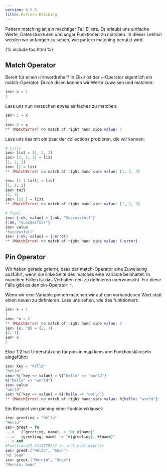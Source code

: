 ```yaml
---
version: 0.9.0
title: Pattern Matching
---
```


Pattern matching ist ein mächtiger Teil Elixirs. Es erlaubt uns einfache Werte, Datenstrukturen und sogar Funktionen zu matchen. In dieser Lektion werden wir anfangen zu sehen, wie pattern matching benutzt wird.

{% include toc.html %}

## Match Operator

Bereit für einen Hirnverdreher? In Elixir ist der `=`-Operator eigentlich ein match-Operator. Durch disen können wir Werte zuweisen und matchen:

```elixir
iex> x = 1
1
```

Lass uns nun versuchen etwas einfaches zu matchen:

```elixir
iex> 1 = x
1
iex> 2 = x
** (MatchError) no match of right hand side value: 1
```

Lass uns das mit ein paar der collections probieren, die wir kennen:

```elixir
# Lists
iex> list = [1, 2, 3]
iex> [1, 2, 3] = list
[1, 2, 3]
iex> [] = list
** (MatchError) no match of right hand side value: [1, 2, 3]

iex> [1 | tail] = list
[1, 2, 3]
iex> tail
[2, 3]
iex> [2|_] = list
** (MatchError) no match of right hand side value: [1, 2, 3]

# Tupel
iex> {:ok, value} = {:ok, "Successful!"}
{:ok, "Successful!"}
iex> value
"Successful!"
iex> {:ok, value} = {:error}
** (MatchError) no match of right hand side value: {:error}
```

## Pin Operator

Wir haben gerade gelernt, dass der match-Operator eine Zuweisung ausführt, wenn die linke Seite des matches eine Variable beinhaltet. In manchen Fällen ist das Verhalten neu zu definieren unerwünscht. Für diese Fälle gibt es den pin-Operator: `^`.

Wenn wir eine Variable pinnen matchen wir auf den vorhandenen Wert statt einen neuen zu definieren. Lass uns sehen, wie das funktioniert:

```elixir
iex> x = 1
1
iex> ^x = 2
** (MatchError) no match of right hand side value: 2
iex> {x, ^x} = {2, 1}
{2, 1}
iex> x
2
```

Elixir 1.2 hat Unterstützung für pins in map keys und Funktionsklauseln eingeführt:

```elixir
iex> key = "hello"
"hello"
iex> %{^key => value} = %{"hello" => "world"}
%{"hello" => "world"}
iex> value
"world"
iex> %{^key => value} = %{:hello => "world"}
** (MatchError) no match of right hand side value: %{hello: "world"}
```

Ein Beispiel von pinning einer Funktionsklausel:

```elixir
iex> greeting = "Hello"
"Hello"
iex> greet = fn
...>   (^greeting, name) -> "Hi #{name}"
...>   (greeting, name) -> "#{greeting}, #{name}"
...> end
#Function<12.54118792/2 in :erl_eval.expr/5>
iex> greet.("Hello", "Sean")
"Hi Sean"
iex> greet.("Mornin", "Sean")
"Mornin, Sean"
```
